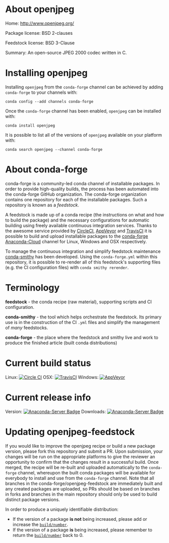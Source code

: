 About openjpeg
==============

Home: http://www.openjpeg.org/

Package license: BSD 2-clauses

Feedstock license: BSD 3-Clause

Summary: An open-source JPEG 2000 codec written in C.



Installing openjpeg
===================

Installing `openjpeg` from the `conda-forge` channel can be achieved by adding `conda-forge` to your channels with:

```
conda config --add channels conda-forge
```

Once the `conda-forge` channel has been enabled, `openjpeg` can be installed with:

```
conda install openjpeg
```

It is possible to list all of the versions of `openjpeg` available on your platform with:

```
conda search openjpeg --channel conda-forge
```



About conda-forge
=================

conda-forge is a community-led conda channel of installable packages.
In order to provide high-quality builds, the process has been automated into the
conda-forge GitHub organization. The conda-forge organization contains one repository
for each of the installable packages. Such a repository is known as a *feedstock*.

A feedstock is made up of a conda recipe (the instructions on what and how to build
the package) and the necessary configurations for automatic building using freely
available continuous integration services. Thanks to the awesome service provided by
[CircleCI](https://circleci.com/), [AppVeyor](http://www.appveyor.com/)
and [TravisCI](https://travis-ci.org/) it is possible to build and upload installable
packages to the [conda-forge](https://anaconda.org/conda-forge)
[Anaconda-Cloud](http://docs.anaconda.org/) channel for Linux, Windows and OSX respectively.

To manage the continuous integration and simplify feedstock maintenance
[conda-smithy](http://github.com/conda-forge/conda-smithy) has been developed.
Using the ``conda-forge.yml`` within this repository, it is possible to re-render all of
this feedstock's supporting files (e.g. the CI configuration files) with ``conda smithy rerender``.


Terminology
===========

**feedstock** - the conda recipe (raw material), supporting scripts and CI configuration.

**conda-smithy** - the tool which helps orchestrate the feedstock.
                   Its primary use is in the construction of the CI ``.yml`` files
                   and simplify the management of *many* feedstocks.

**conda-forge** - the place where the feedstock and smithy live and work to
                  produce the finished article (built conda distributions)

Current build status
====================

Linux: [![Circle CI](https://circleci.com/gh/conda-forge/openjpeg-feedstock.svg?style=shield)](https://circleci.com/gh/conda-forge/openjpeg-feedstock)
OSX: [![TravisCI](https://travis-ci.org/conda-forge/openjpeg-feedstock.svg?branch=master)](https://travis-ci.org/conda-forge/openjpeg-feedstock)
Windows: [![AppVeyor](https://ci.appveyor.com/api/projects/status/github/conda-forge/openjpeg-feedstock?svg=True)](https://ci.appveyor.com/project/conda-forge/openjpeg-feedstock/branch/master)

Current release info
====================
Version: [![Anaconda-Server Badge](https://anaconda.org/conda-forge/openjpeg/badges/version.svg)](https://anaconda.org/conda-forge/openjpeg)
Downloads: [![Anaconda-Server Badge](https://anaconda.org/conda-forge/openjpeg/badges/downloads.svg)](https://anaconda.org/conda-forge/openjpeg)


Updating openjpeg-feedstock
===========================

If you would like to improve the openjpeg recipe or build a new
package version, please fork this repository and submit a PR. Upon submission,
your changes will be run on the appropriate platforms to give the reviewer an
opportunity to confirm that the changes result in a successful build. Once
merged, the recipe will be re-built and uploaded automatically to the
`conda-forge` channel, whereupon the built conda packages will be available for
everybody to install and use from the `conda-forge` channel.
Note that all branches in the conda-forge/openjpeg-feedstock are
immediately built and any created packages are uploaded, so PRs should be based
on branches in forks and branches in the main repository should only be used to
build distinct package versions.

In order to produce a uniquely identifiable distribution:
 * If the version of a package **is not** being increased, please add or increase
   the [``build/number``](http://conda.pydata.org/docs/building/meta-yaml.html#build-number-and-string).
 * If the version of a package **is** being increased, please remember to return
   the [``build/number``](http://conda.pydata.org/docs/building/meta-yaml.html#build-number-and-string)
   back to 0.
